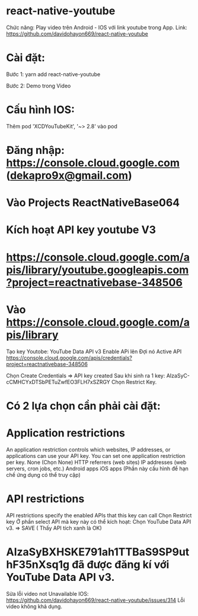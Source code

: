 # react-native-youtube
Chức năng: Play video trên Android - IOS với link youtube trong App.
Link: https://github.com/davidohayon669/react-native-youtube
# Cài đặt: 
Bước 1: yarn add react-native-youtube

Bước 2: Demo trong Video

# Cấu hình IOS:

Thêm pod 'XCDYouTubeKit', '~> 2.8' vào pod

# Đăng nhập: https://console.cloud.google.com (dekapro9x@gmail.com)

# Vào Projects ReactNativeBase064

# Kích hoạt API key youtube V3 
# https://console.cloud.google.com/apis/library/youtube.googleapis.com?project=reactnativebase-348506
# Vào https://console.cloud.google.com/apis/library

Tạo key Youtobe:
YouTube Data API v3
Enable APi lên
Đợi nó Active API 
https://console.cloud.google.com/apis/credentials?project=reactnativebase-348506

Chọn Create Credentials => API key created
Sau khi sinh ra 1 key: AIzaSyC-cCMHCYxDTSbPETuZwfEO3FLH7xSZRGY
Chọn Restrict Key.

# Có 2 lựa chọn cần phải cài đặt:

# Application restrictions

An application restriction controls which websites, IP addresses, or applications can use your API key. You can set one application restriction per key.
None (Chọn None)
HTTP referrers (web sites)
IP addresses (web servers, cron jobs, etc.)
Android apps
iOS apps
(Phần này cấu hình để hạn chế ứng dụng có thể truy cập)

# API restrictions

API restrictions specify the enabled APIs that this key can call
Chọn Restrict key
Ở phần select API mà key này có thể kích hoạt:
Chọn YouTube Data API v3. => SAVE ( Thấy API tích xanh là OK)

# AIzaSyBXHSKE791ah1TTBaS9SP9uthF35nXsq1g đã được đăng kí với YouTube Data API v3.

Sửa lỗi video not Unavailable IOS: https://github.com/davidohayon669/react-native-youtube/issues/314
Lỗi video không khả dụng.

